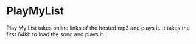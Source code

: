 # PlayMyList

Play My List takes online links of the hosted mp3 and plays it. It takes the first 64kb to load the song and plays it.

